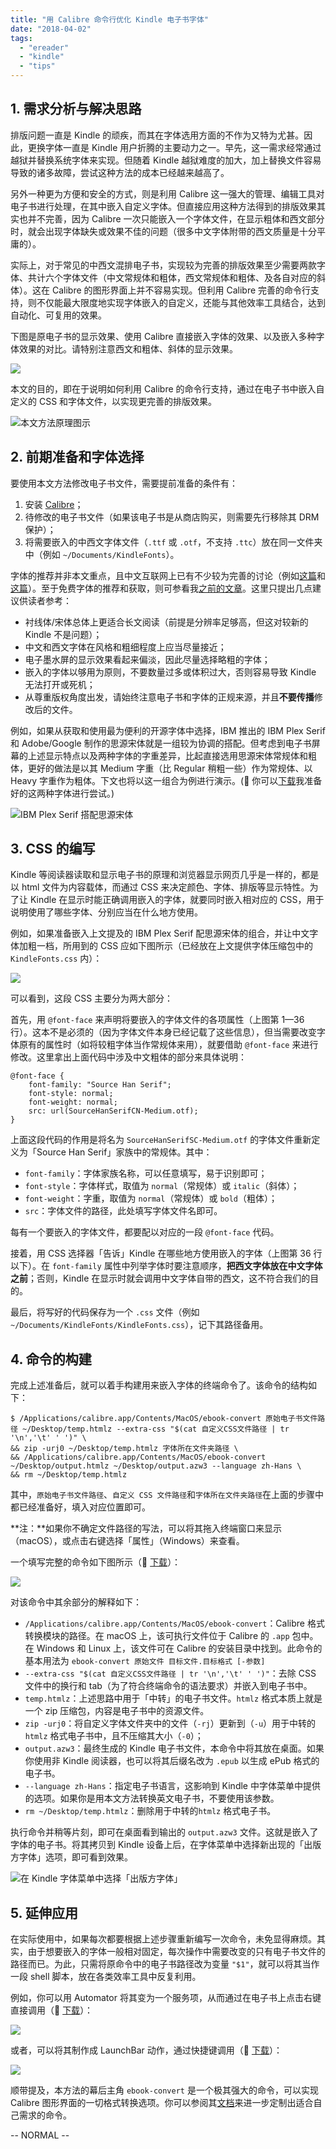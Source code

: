 ```yaml
---
title: "用 Calibre 命令行优化 Kindle 电子书字体"
date: "2018-04-02"
tags:
  - "ereader"
  - "kindle"
  - "tips"
---
```


## 1\. 需求分析与解决思路

排版问题一直是 Kindle 的顽疾，而其在字体选用方面的不作为又特为尤甚。因此，更换字体一直是 Kindle 用户折腾的主要动力之一。早先，这一需求经常通过越狱并替换系统字体来实现。但随着 Kindle 越狱难度的加大，加上替换文件容易导致的诸多故障，尝试这种方法的成本已经越来越高了。

另外一种更为方便和安全的方式，则是利用 Calibre 这一强大的管理、编辑工具对电子书进行处理，在其中嵌入自定义字体。但直接应用这种方法得到的排版效果其实也并不完善，因为 Calibre 一次只能嵌入一个字体文件，在显示粗体和西文部分时，就会出现字体缺失或效果不佳的问题（很多中文字体附带的西文质量是十分平庸的）。

实际上，对于常见的中西文混排电子书，实现较为完善的排版效果至少需要两款字体、共计六个字体文件（中文常规体和粗体，西文常规体和粗体、及各自对应的斜体）。这在 Calibre 的图形界面上并不容易实现。但利用 Calibre 完善的命令行支持，则不仅能最大限度地实现字体嵌入的自定义，还能与其他效率工具结合，达到自动化、可复用的效果。

下图是原电子书的显示效果、使用 Calibre 直接嵌入字体的效果、以及嵌入多种字体效果的对比。请特别注意西文和粗体、斜体的显示效果。

![](https://cl.ly/qZIB/Untitled.png)

本文的目的，即在于说明如何利用 Calibre 的命令行支持，通过在电子书中嵌入自定义的 CSS 和字体文件，以实现更完善的排版效果。

![本文方法原理图示](https://cl.ly/qYud/iPad.png)

## 2\. 前期准备和字体选择

要使用本文方法修改电子书文件，需要提前准备的条件有：

1. 安装 [Calibre](https://calibre-ebook.com)；
2. 待修改的电子书文件（如果该电子书是从商店购买，则需要先行移除其 DRM 保护）；
3. 将需要嵌入的中西文字体文件（`.ttf` 或 `.otf`，不支持 `.ttc`）放在同一文件夹中（例如 `~/Documents/KindleFonts`）。

字体的推荐并非本文重点，且中文互联网上已有不少较为完善的讨论（例如[这篇](https://wzyboy.im/post/736.html)和[这篇](https://www.douban.com/note/557634901/)）。至于免费字体的推荐和获取，则可参看我[之前的文章](https://sspai.com/post/42889)。这里只提出几点建议供读者参考：

- 衬线体/宋体总体上更适合长文阅读（前提是分辨率足够高，但这对较新的 Kindle 不是问题）；
- 中文和西文字体在风格和粗细程度上应当尽量接近；
- 电子墨水屏的显示效果看起来偏淡，因此尽量选择略粗的字体；
- 嵌入的字体以够用为原则，不要数量过多或体积过大，否则容易导致 Kindle 无法打开或死机；
- 从尊重版权角度出发，请始终注意电子书和字体的正规来源，并且**不要传播**修改后的文件。

例如，如果从获取和使用最为便利的开源字体中选择，IBM 推出的 IBM Plex Serif 和 Adobe/Google 制作的思源宋体就是一组较为协调的搭配。但考虑到电子书屏幕的上述显示特点以及两种字体的字重差异，比起直接选用思源宋体常规体和粗体，更好的做法是以其 Medium 字重（比 Regular 稍粗一些）作为常规体、以 Heavy 字重作为粗体。下文也将以这一组合为例进行演示。(🔗 你可以[下载](https://cl.ly/qaRn/KindleFonts.zip)我准备好的这两种字体进行尝试。)

![IBM Plex Serif 搭配思源宋体](https://cl.ly/qVCi/iPad.png)

## 3\. CSS 的编写

Kindle 等阅读器读取和显示电子书的原理和浏览器显示网页几乎是一样的，都是以 html 文件为内容载体，而通过 CSS 来决定颜色、字体、排版等显示特性。为了让 Kindle 在显示时能正确调用嵌入的字体，就要同时嵌入相对应的 CSS，用于说明使用了哪些字体、分别应当在什么地方使用。

例如，如果准备嵌入上文提及的 IBM Plex Serif 配思源宋体的组合，并让中文字体加粗一档，所用到的 CSS 应如下图所示（已经放在上文提供字体压缩包中的 `KindleFonts.css` 内）：

![](https://cl.ly/qbCs/iPad%20Copy.png)

可以看到，这段 CSS 主要分为两大部分：

首先，用 `@font-face` 来声明将要嵌入的字体文件的各项属性（上图第 1—36 行）。这本不是必须的（因为字体文件本身已经记载了这些信息），但当需要改变字体原有的属性时（如将较粗字体当作常规体来用），就要借助 `@font-face` 来进行修改。这里拿出上面代码中涉及中文粗体的部分来具体说明：

```
@font-face {
    font-family: "Source Han Serif";
    font-style: normal;
    font-weight: normal;
    src: url(SourceHanSerifCN-Medium.otf);
}
```

上面这段代码的作用是将名为 `SourceHanSerifSC-Medium.otf` 的字体文件重新定义为「Source Han Serif」家族中的常规体。其中：

- `font-family`：字体家族名称，可以任意填写，易于识别即可；
- `font-style`：字体样式，取值为 `normal`（常规体）或 `italic`（斜体）；
- `font-weight`：字重，取值为 `normal`（常规体）或 `bold`（粗体）；
- `src`：字体文件的路径，此处填写字体文件名即可。

每有一个要嵌入的字体文件，都要配以对应的一段 `@font-face` 代码。

接着，用 CSS 选择器「告诉」Kindle 在哪些地方使用嵌入的字体（上图第 36 行以下）。在 `font-family` 属性中列举字体时要注意顺序，**把西文字体放在中文字体之前**；否则，Kindle 在显示时就会调用中文字体自带的西文，这不符合我们的目的。

最后，将写好的代码保存为一个 `.css` 文件（例如 `~/Documents/KindleFonts/KindleFonts.css`），记下其路径备用。

## 4\. 命令的构建

完成上述准备后，就可以着手构建用来嵌入字体的终端命令了。该命令的结构如下：

```
$ /Applications/calibre.app/Contents/MacOS/ebook-convert 原始电子书文件路径 ~/Desktop/temp.htmlz --extra-css "$(cat 自定义CSS文件路径 | tr '\n','\t' ' ')" \
&& zip -urj0 ~/Desktop/temp.htmlz 字体所在文件夹路径 \
&& /Applications/calibre.app/Contents/MacOS/ebook-convert ~/Desktop/output.htmlz ~/Desktop/output.azw3 --language zh-Hans \
&& rm ~/Desktop/temp.htmlz
```

其中，`原始电子书文件路径`、`自定义 CSS 文件路径`和`字体所在文件夹路径`在上面的步骤中都已经准备好，填入对应位置即可。

**注：**如果你不确定文件路径的写法，可以将其拖入终端窗口来显示（macOS），或点击右键选择「属性」（Windows）来查看。

一个填写完整的命令如下图所示（🔗 [下载](https://cl.ly/qb8g/Embed%20with%20custom%20fonts.sh)）：

![](https://cl.ly/qaLH/carbon%20(7).png)

对该命令中其余部分的解释如下：

- `/Applications/calibre.app/Contents/MacOS/ebook-convert`：Calibre 格式转换模块的路径。在 macOS 上，该可执行文件位于 Calibre 的 `.app` 包中。在 Windows 和 Linux 上，该文件可在 Calibre 的安装目录中找到。此命令的基本用法为 `ebook-convert 原始文件 目标文件.目标格式 [-参数]`
- `--extra-css "$(cat 自定义CSS文件路径 | tr '\n','\t' ' ')"`：去除 CSS 文件中的换行和 tab（为了符合终端命令的语法要求）并嵌入到电子书中。
- `temp.htmlz`：上述思路中用于「中转」的电子书文件。`htmlz` 格式本质上就是一个 zip 压缩包，内容是电子书中的资源文件。
- `zip -urj0`：将自定义字体文件夹中的文件（`-rj`）更新到（`-u`）用于中转的 `htmlz` 格式电子书中，且不压缩其大小（`-0`）；
- `output.azw3`：最终生成的 Kindle 电子书文件，本命令中将其放在桌面。如果你使用非 Kindle 阅读器，也可以将其后缀名改为 `.epub` 以生成 ePub 格式的电子书。
- `--language zh-Hans`：指定电子书语言，这影响到 Kindle 中字体菜单中提供的选项。如果你是用本文方法转换英文电子书，不要使用该参数。
- `rm ~/Desktop/temp.htmlz`：删除用于中转的`htmlz` 格式电子书。

执行命令并稍等片刻，即可在桌面看到输出的 `output.azw3` 文件。这就是嵌入了字体的电子书。将其拷贝到 Kindle 设备上后，在字体菜单中选择新出现的「出版方字体」选项，即可看到效果。

![在 Kindle 字体菜单中选择「出版方字体」](https://cl.ly/qYcx/Amazon%20Kindle%20Paperwhite%20Mockup.png)

## 5\. 延伸应用

在实际使用中，如果每次都要根据上述步骤重新编写一次命令，未免显得麻烦。其实，由于想要嵌入的字体一般相对固定，每次操作中需要改变的只有电子书文件的路径而已。为此，只需将原命令中的电子书路径改为变量 `"$1"`，就可以将其当作一段 shell 脚本，放在各类效率工具中反复利用。

例如，你可以用 Automator 将其变为一个服务项，从而通过在电子书上点击右键直接调用（🔗 [下载](https://cl.ly/qaX3/Embed%20with%20Custom%20Fonts.workflow.zip)）：

![](https://cl.ly/qaUa/Image%202018-04-01%20at%2010.45.02%20PM.png)

或者，可以将其制作成 LaunchBar 动作，通过快捷键调用（🔗 [下载](https://cl.ly/qath/Kindle%20Fonts%20Embedder.lbaction.zip)）：

![](https://cl.ly/qZgy/08.png)

顺带提及，本方法的幕后主角 `ebook-convert` 是一个极其强大的命令，可以实现 Calibre 图形界面的一切格式转换选项。你可以参阅其[文档](https://manual.calibre-ebook.com/generated/en/ebook-convert.htm)来进一步定制出适合自己需求的命令。

\-- NORMAL --

